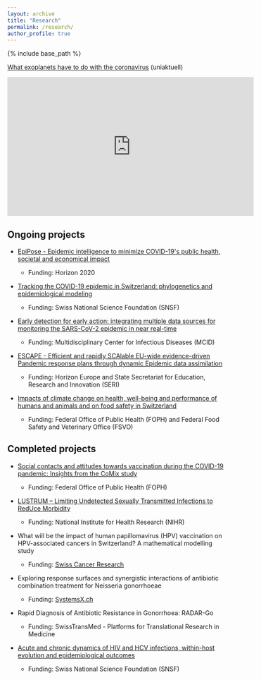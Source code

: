 ```yaml
---
layout: archive
title: "Research"
permalink: /research/
author_profile: true
---
```


{% include base_path %}

[What exoplanets have to do with the coronavirus](https://www.uniaktuell.unibe.ch/2020/what_exoplanets_have_to_do_with_the_coronavirus) (uniaktuell)
<iframe width="560" height="315" src="https://www.youtube-nocookie.com/embed/doSjPAjVJjY" title="YouTube video player" frameborder="0" allow="accelerometer; autoplay; clipboard-write; encrypted-media; gyroscope; picture-in-picture" allowfullscreen></iframe>

## Ongoing projects

- [EpiPose - Epidemic intelligence to minimize COVID-19's public health, societal and economical impact](https://www.uhasselt.be/en/aparte-sites-partner-en/epipose)
  - Funding: Horizon 2020
 
- [Tracking the COVID-19 epidemic in Switzerland: phylogenetics and epidemiological modeling](https://data.snf.ch/grants/grant/196046)
  - Funding: Swiss National Science Foundation (SNSF)
 
- [Early detection for early action: integrating multiple data sources for monitoring the SARS-CoV-2 epidemic in near real-time](https://www.mcid.unibe.ch/call_for_projects/first_mcid_funded_projects/early_detection_for_early_action_integrating_multiple_data_sources_for_monitoring_the_sars_cov_2_epidemic_in_near_real_time/index_eng.html)
  - Funding: Multidisciplinary Center for Infectious Diseases (MCID)

- [ESCAPE - Efficient and rapidly SCAlable EU-wide evidence-driven Pandemic response plans through dynamic Epidemic data assimilation](https://ec.europa.eu/info/funding-tenders/opportunities/portal/screen/how-to-participate/org-details/999999999/project/101095619/program/43108390/details)
  - Funding: Horizon Europe and State Secretariat for Education, Research and Innovation (SERI)

- [Impacts of climate change on health, well-being and performance of humans and animals and on food safety in Switzerland](https://www.nccs.admin.ch/nccs/en/home/climate-change-and-impacts/nccs-impacts/projects.html)
  - Funding: Federal Office of Public Health (FOPH) and Federal Food Safety and Veterinary Office (FSVO)

## Completed projects

- [Social contacts and attitudes towards vaccination during the COVID-19 pandemic: Insights from the CoMix study](https://github.com/ISPMBern/comix)
  - Funding: Federal Office of Public Health (FOPH)

- [LUSTRUM – Limiting Undetected Sexually Transmitted Infections to RedUce Morbidity](https://www.lustrum.org.uk/)
  - Funding: National Institute for Health Research (NIHR)
 
- What will be the impact of human papillomavirus (HPV) vaccination on HPV-associated cancers in Switzerland? A mathematical modelling study
  - Funding: [Swiss Cancer Research](http://www.swisscancer.ch/)
 
- Exploring response surfaces and synergistic interactions of antibiotic combination treatment for Neisseria gonorrhoeae
  - Funding: [SystemsX.ch](http://www.systemsx.ch/)
 
- Rapid Diagnosis of Antibiotic Resistance in Gonorrhoea: RADAR-Go
  - Funding: SwissTransMed - Platforms for Translational Research in Medicine
 
- [Acute and chronic dynamics of HIV and HCV infections, within-host evolution and epidemiological outcomes](https://data.snf.ch/grants/grant/136737)
  - Funding: Swiss National Science Foundation (SNSF)
